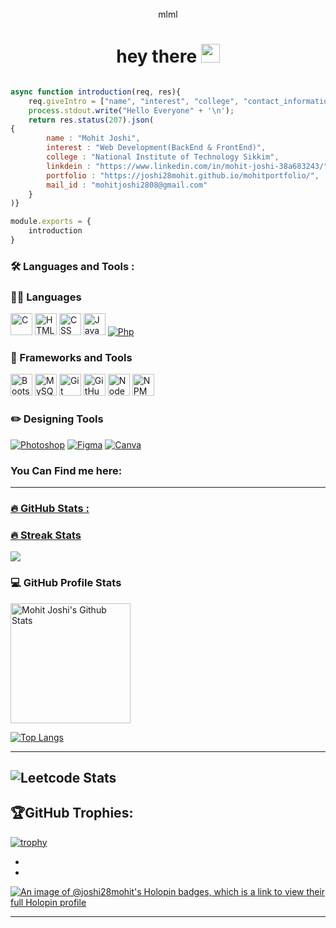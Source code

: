 <div id="header" align="center">
  <img align="left" src="https://komarev.com/ghpvc/?username=joshi28mohit&style=flat-square&color=blue" alt=""/>
  <br>mlml
  <h1>
  hey there
  <img src="https://media.giphy.com/media/hvRJCLFzcasrR4ia7z/giphy.gif" width="30px"/>
</h1>
</div>

```javascript

async function introduction(req, res){
    req.giveIntro = ["name", "interest", "college", "contact_information"];
    process.stdout.write("Hello Everyone" + '\n');
    return res.status(207).json(
{
        name : "Mohit Joshi",
        interest : "Web Development(BackEnd & FrontEnd)",
        college : "National Institute of Technology Sikkim",
        linkdein : "https://www.linkedin.com/in/mohit-joshi-38a683243/",
        portfolio : "https://joshi28mohit.github.io/mohitportfolio/",
        mail_id : "mohitjoshi2808@gmail.com"
    }
)}

module.exports = {
    introduction
}

```

### :hammer_and_wrench: Languages and Tools :

<h3>👨‍💻 Languages</h3>
 <p>
  <a href="#"><img alt="C" src="https://camo.githubusercontent.com/c1b36a4d54471f80468038b676fdc6c4a9c93e9728864c0019cdc8fb49e870f0/68747470733a2f2f75706c6f61642e77696b696d656469612e6f72672f77696b6970656469612f636f6d6d6f6e732f7468756d622f312f31382f435f50726f6772616d6d696e675f4c616e67756167652e7376672f36393570782d435f50726f6772616d6d696e675f4c616e67756167652e7376672e706e67" width="35"></a>
  <a href="#"><img alt="HTML" src="https://camo.githubusercontent.com/c8bdbe3672d30538a6f42f1e3f6cfdf09a4b3e33e9814d973d9030d06384761d/68747470733a2f2f63646e2d69636f6e732d706e672e666c617469636f6e2e636f6d2f3531322f3138362f3138363332302e706e67" width="35"></a>
  <a href="#"><img alt="CSS" src="https://camo.githubusercontent.com/349246ba1cd0292a71fa21f706de2b991307ce06bdf286bba0678d34835e54e0/68747470733a2f2f63646e2d69636f6e732d706e672e666c617469636f6e2e636f6d2f3531322f3333312f3333313338332e706e67" width="35"></a>
  <a href="#"><img alt="JavaScript" src="https://camo.githubusercontent.com/899faceac4ba793d1b47c461a572a228f852b16827a75a3c1744db1502d2b4ce/68747470733a2f2f63646e2d69636f6e732d706e672e666c617469636f6e2e636f6d2f3531322f353936382f353936383239322e706e67" width="35"></a>
   <a href="#"><img alt="Php" src="https://img.shields.io/badge/PHP-777BB4?style=for-the-badge&logo=php&logoColor=white"></a>
 </p>
 <h3>🧰 Frameworks and Tools</h3>
 <p>
  <a href="#"><img alt="Bootstrap" src="https://camo.githubusercontent.com/5a3e9f617a51fa1e3885992f840d4f1097e188a6686338232c5958e380df554e/68747470733a2f2f63646e2d69636f6e732d706e672e666c617469636f6e2e636f6d2f3531322f353936382f353936383637322e706e67" width="35"></a>
  <a href="#"><img alt="MySQL" src="https://camo.githubusercontent.com/0539a58c3481ceb49fda9355c53c6dfedea901fc30ccc22676a702844a59d9d7/68747470733a2f2f63646e2d69636f6e732d706e672e666c617469636f6e2e636f6d2f3531322f3931392f3931393833362e706e67" width="35"></a>
  <a href="#"><img alt="Git" src="https://camo.githubusercontent.com/9a13b882b07550f2fdf0f1f0c4c7907e4a924a8c77cbc49f261b579768eee8c9/68747470733a2f2f75706c6f61642e77696b696d656469612e6f72672f77696b6970656469612f636f6d6d6f6e732f7468756d622f652f65302f4769742d6c6f676f2e7376672f3130323470782d4769742d6c6f676f2e7376672e706e67" width="35"></a>
  <a href="#"><img alt="GitHub" src="https://camo.githubusercontent.com/c6951e39697160208296a97c01ff57a8fd283df41c3de2bbd17f4831fdc5b087/68747470733a2f2f7777772e6f6f6d6e69747a612e636f6d2f77702d636f6e74656e742f75706c6f6164732f323032322f30362f6769746875622d6c6f676f2d333030783330302e706e67" width="35"></a>
<a href="#"><img alt="NodeJS" src="https://camo.githubusercontent.com/2bcec70fb703910083ff9f5ab8fe67ed39ef12efe3c6ffa67fdff3f7a539cb4f/68747470733a2f2f7777772e7465636877656c6c2e636f6d2f73697465732f64656661756c742f66696c65732f73746f726965732f696d616765732f63726f707065645f746561736572732f42657468253230526f6d616e696b2f323031392f6e6f64652d6a732d7475746f7269616c2e706e67" width="35"></a>
<a href="#"><img alt="NPM" src="https://camo.githubusercontent.com/4f96721b033396ece3af5297697099946742030f66b14dd3b492ccc04e517eb8/68747470733a2f2f656e637279707465642d74626e302e677374617469632e636f6d2f696d616765733f713d74626e3a414e643947635367623141354f795043306832386b3242426563312d354232455254354d365078453766336a47673569572d646162596469744577356a525350484459384534584279703826757371703d434155" width="35"></a>

 </p>

  <h3>✏️ Designing Tools</h3>
  <p>
    <a href="#"><img alt="Photoshop" src="https://img.shields.io/badge/Adobe%20Photoshop-31A8FF?style=for-the-badge&logo=Adobe%20Photoshop&logoColor=black"></a>
     <a href="#"><img alt="Figma" src="https://img.shields.io/badge/Figma-F24E1E?style=for-the-badge&logo=figma&logoColor=white"></a>
      <a href="#"><img alt="Canva" src="https://img.shields.io/badge/Canva-%2300C4CC.svg?&style=for-the-badge&logo=Canva&logoColor=white"></a>
  </p>

<h3> You Can Find me here: </h3>
<a href="">
  
  
 
---

### :fire: GitHub Stats :
 <h3>🔥 Streak Stats</h3>
 <a href="https://github.com/DenverCoder1/github-readme-streak-stats">
     <p>
         <img src="https://streak-stats.demolab.com?user=mo-jo-dev&theme=monokai-metallian&mode=weekly&fire=DD2727">
     </p>
 </a>

<h3>💻 GitHub Profile Stats</h3>
 <a href="https://github.com/anuraghazra/github-readme-stats">
     <img alt="Mohit Joshi's Github Stats" src="https://denvercoder1-github-readme-stats.vercel.app/api/?username=mo-jo-dev&show_icons=true&include_all_commits=true&count_private=true&theme=react&hide_border=true&bg_color=1F222E&title_color=F85D7F&icon_color=F8D866" height="192px">
 </a>
<!--  <a href="https://github.com/anuraghazra/github-readme-stats">
     <img alt="Mohit Joshi's Top Languages" src="https://github-readme-stats.vercel.app/api/top-langs/?username=joshi28mohit&langs_count=8&layout=compact&theme=react&hide_border=true&bg_color=1F222E&title_color=F85D7F&icon_color=F8D866&hide=Jupyter%20Notebook" height="192px">
 </a> -->
 
  <!--<a href="https://github.com/ashutosh00710/github-readme-activity-graph">
     <img alt="Mohit Joshi's Activity Graph" src="https://github-readme-activity-graph.cyclic.app/graph/?username=joshi28mohit&bg_color=1F222E&color=F8D866&line=F85D7F&point=FFFFFF&hide_border=true">
 </a>-->
 
 [![Top Langs](https://github-readme-stats.vercel.app/api/top-langs/?username=mo-jo-dev&layout=donut)](https://github.com/anuraghazra/github-readme-stats)

 ---
 ![Leetcode Stats](https://leetcard.jacoblin.cool/mo-jo-)
 ---
 
 🏆GitHub Trophies:
 -

[![trophy](https://github-profile-trophy.vercel.app/?username=mo-jo-dev&theme=dracula)](https://github.com/ryo-ma/github-profile-trophy)
 
 -
 -
 
 [![An image of @joshi28mohit's Holopin badges, which is a link to view their full Holopin profile](https://holopin.me/joshi28mohit)](https://holopin.io/@joshi28mohit)


---
 








